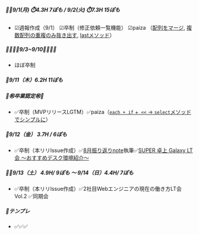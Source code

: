 
##### 🦍🦍9/1(月) ⏱️4.3H 7ぽも / 9/2(火) ⏱️7.3H 15ぽも
- ☑週報作成（9/1） ☑卒制（修正依頼一覧機能）  ☑paiza （[配列をマージ](../ruby/01_ruby_basics.md#ab--配列をマージする), [複数配列の重複のみ抜き出す](../ruby/01_ruby_basics.md#a--b--配列a-bで重複する要素のみを取り出す), [lastメソッド](../ruby/01_ruby_basics.md#lastメソッド)）

##### 🦍🦍🦍🦍9/3~9/10🦍🦍🦍🦍
- ほぼ卒制

##### 🦍9/11（木）6.2H 11ぽも
##### 🎊㊗️卒業認定㊗️🎊
- ✅卒制（MVPリリースLGTM）✅paiza（[`each + if` +` <<` → `select`メソッド でシンプルに](../ruby/01_ruby_basics.md#each--if----selectメソッド-でシンプルに)）

##### 🦍9/12（金） 3.7H / 6ぽも
- ✅卒制（本リリIssue作成）✅[8月振り返りnote](https://note.com/moland/n/nf3fd2ccdc4a6?sub_rt=share_pw)執筆✅[SUPER 卓上 Galaxy LT会 〜おすすめデスク環境紹介〜](../event/2509.md#super-卓上-galaxy-lt会-おすすめデスク環境紹介)

##### 🦍🦍9/13（土） 4.9H/ 9ぽも ～ 9/14（日）4.4H/ 7ぽも
- ✅卒制（本リリIssue作成）✅2社目Webエンジニアの現在の働き方LT会 Vol.2 ✅同期会

##### 🦍テンプレ
- ✅✅✅
[](..)
